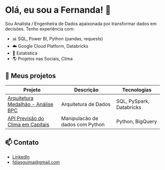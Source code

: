 # Olá, eu sou a Fernanda! 👋

Sou Analista / Engenheira de Dados apaixonada por transformar dados em decisões. Tenho experiência com:

- 📊 SQL, Power BI, Python (pandas, requests)
- ☁️ Google Cloud Platform, Databricks
- 🧠 Estatística
- 🌎 Projetos nas Sociais, Clima

## 🚀 Meus projetos

| Projeto | Descrição | Tecnologias |
|--------|-----------|-------------|
| [Arquitetura Medalhão - Análise BPC](https://github.com/fdg-fer/bpc-pipeline-databricks) | Arquitetura de Dados | SQL, PySpark, Databricks |
| [API Previsão do Clima em Capitais ](https://github.com/fdg-fer/api-previsao-clima-capitais) | Manipulacão de dados com Python | Python, BigQuery |

## 📫 Contato

- [LinkedIn](https://linkedin.com/in/fernanda)
- fdiasguima@gmail.com
